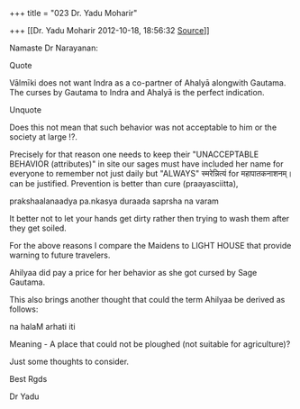+++
title = "023 Dr. Yadu Moharir"

+++
[[Dr. Yadu Moharir	2012-10-18, 18:56:32 [Source](https://groups.google.com/g/bvparishat/c/N79QHAI6AQo)]]



Namaste Dr Narayanan:  

  

Quote  

Vālmīki does not want Indra as a co-partner of Ahalyā alongwith Gautama. The curses by Gautama to Indra and Ahalyā is the perfect indication.

Unquote

  

Does this not mean that such behavior was not acceptable to him or the society at large !?.  

Precisely for that reason one needs to keep their "UNACCEPTABLE BEHAVIOR (attributes)" in site our sages must have included her name for everyone to remember not just daily but "ALWAYS" स्मरेन्नित्यं for महापातकनाशनम्। can be justified. Prevention is better than cure (praayasciitta),  

  

prakshaalanaadya pa.nkasya duraada saprsha na varam  

  

It better not to let your hands get dirty rather then trying to wash them after they get soiled.

  

For the above reasons I compare the Maidens to LIGHT HOUSE that provide warning to future travelers.  

  

Ahilyaa did pay a price for her behavior as she got cursed by Sage Gautama.

  
This also brings another thought that could the term Ahilyaa be derived as follows:  
  
na halaM arhati iti  
  
Meaning - A place that could not be ploughed (not suitable for agriculture)?  

  

Just some thoughts to consider.

  

Best Rgds

  

Dr Yadu  

